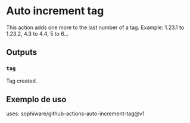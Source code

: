 # Auto increment tag

This action adds one more to the last number of a tag. Example: 1.23.1 to 1.23.2, 4.3 to 4.4, 5 to 6...

## Outputs

### `tag`

Tag created.

## Exemplo de uso

uses: sophiware/github-actions-auto-increment-tag@v1

